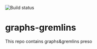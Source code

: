 ![Build status](https://travis-ci.org/nexelem/graphs-gremlins.svg)

# graphs-gremlins
This repo contains graphs&amp;gremlins preso
